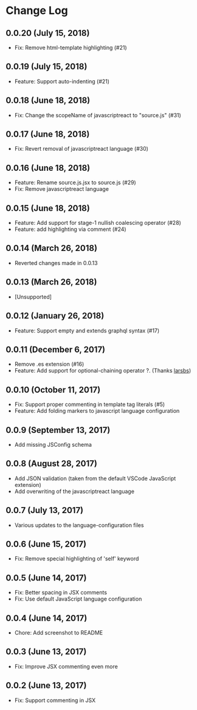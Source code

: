 # Change Log

## 0.0.20 (July 15, 2018)

- Fix: Remove html-template highlighting (#21)

## 0.0.19 (July 15, 2018)

- Feature: Support auto-indenting (#21)

## 0.0.18 (June 18, 2018)

- Fix: Change the scopeName of javascriptreact to "source.js" (#31)

## 0.0.17 (June 18, 2018)

- Fix: Revert removal of javascriptreact language (#30)

## 0.0.16 (June 18, 2018)

- Feature: Rename source.js.jsx to source.js (#29)
- Fix: Remove javascriptreact language

## 0.0.15 (June 18, 2018)

- Feature: Add support for stage-1 nullish coalescing operator (#28)
- Feature: add highlighting via comment (#24)

## 0.0.14 (March 26, 2018)

- Reverted changes made in 0.0.13

## 0.0.13 (March 26, 2018)

- [Unsupported]

## 0.0.12 (January 26, 2018)

- Feature: Support empty and extends graphql syntax (#17)

## 0.0.11 (December 6, 2017)

- Remove .es extension (#16)
- Feature: Add support for optional-chaining operator ?. (Thanks [larsbs](https://github.com/larsbs))

## 0.0.10 (October 11, 2017)

- Fix: Support proper commenting in template tag literals (#5)
- Feature: Add folding markers to javascript language configuration

## 0.0.9 (September 13, 2017)

- Add missing JSConfig schema

## 0.0.8 (August 28, 2017)

- Add JSON validation (taken from the default VSCode JavaScript extension)
- Add overwriting of the javascriptreact language

## 0.0.7 (July 13, 2017)

- Various updates to the language-configuration files

## 0.0.6 (June 15, 2017)

- Fix: Remove special highlighting of 'self' keyword

## 0.0.5 (June 14, 2017)

- Fix: Better spacing in JSX comments
- Fix: Use default JavaScript language configuration

## 0.0.4 (June 14, 2017)

- Chore: Add screenshot to README

## 0.0.3 (June 13, 2017)

- Fix: Improve JSX commenting even more

## 0.0.2 (June 13, 2017)

- Fix: Support commenting in JSX
